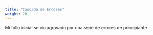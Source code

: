 ```yaml
---
title: "Cascada de Errores"
weight: 20
---
```

Mi fallo inicial se vio agravado por una serie de errores de principiante.
